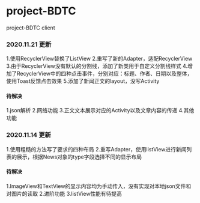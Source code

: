 # project-BDTC
 project-BDTC client 

### 2020.11.21 更新
1.使用RecyclerView替换了ListView 
2.重写了新的Adapter，适配RecyclerView 
3.由于RecyclerView没有默认的分割线，添加了新类用于自定义分割线样式 
4.增加了RecyclerView中的四种点击事件，分别对应：标题、作者、日期以及整体，使用Toast反馈点击效果 
5.添加了新闻正文的layout，没写Activity 

#### 待解决 
1.json解析 
2.网络功能 
3.正文文本展示对应的Activity以及文章内容的传递 
4.其他功能 

 
### 2020.11.14 更新 
1.使用粗糙的方法写了要求的四种布局 
2.重写Adapter，使用listView进行新闻列表的展示，根据News对象的type字段选择不同的显示布局 
#### 待解决 
1.ImageView和TextView的显示内容均为手动传入，没有实现对本地json文件和对图片的读取 
2.进阶功能 
3.listView性能有待提高 
